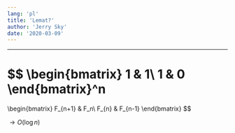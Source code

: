 ```yaml
---
lang: 'pl'
title: 'Lemat?'
author: 'Jerry Sky'
date: '2020-03-09'
---
```


---

$$
\begin{bmatrix}
  1 & 1\\
  1 & 0
\end{bmatrix}^n
=
\begin{bmatrix}
  F_{n+1} & F_n\\
  F_{n} & F_{n-1}
\end{bmatrix}
$$

$\rightarrow O(\log n)$
